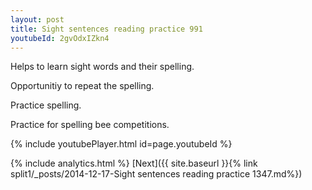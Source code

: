 ```yaml
---
layout: post
title: Sight sentences reading practice 991
youtubeId: 2gvOdxIZkn4
---
```

 
 
Helps to learn sight words and their spelling.

Opportunitiy to repeat the spelling. 

Practice spelling. 
 
Practice for spelling bee competitions. 
 
{% include youtubePlayer.html id=page.youtubeId %}
 
 
{% include analytics.html %} 
[Next]({{ site.baseurl }}{% link  split1/_posts/2014-12-17-Sight sentences reading practice 1347.md%})
 
